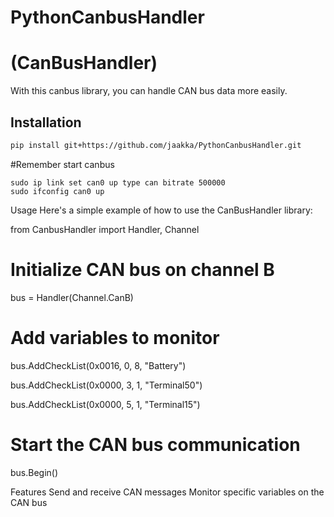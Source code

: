 # PythonCanbusHandler
# (CanBusHandler)

With this canbus library, you can handle CAN bus data more easily.

## Installation

```bash
pip install git+https://github.com/jaakka/PythonCanbusHandler.git

```
#Remember start canbus
```
sudo ip link set can0 up type can bitrate 500000
sudo ifconfig can0 up
```

Usage
Here's a simple example of how to use the CanBusHandler library:

from CanbusHandler import Handler, Channel

# Initialize CAN bus on channel B
bus = Handler(Channel.CanB)

# Add variables to monitor
bus.AddCheckList(0x0016, 0, 8, "Battery")

bus.AddCheckList(0x0000, 3, 1, "Terminal50")

bus.AddCheckList(0x0000, 5, 1, "Terminal15")

# Start the CAN bus communication
bus.Begin()

Features
Send and receive CAN messages
Monitor specific variables on the CAN bus

